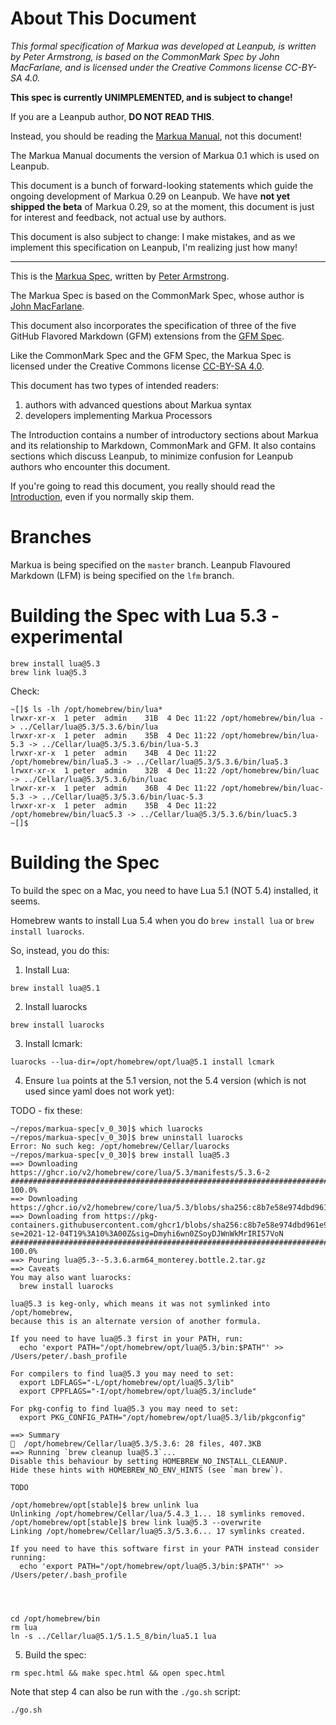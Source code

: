# About This Document

*This formal specification of Markua was developed at Leanpub,
is written by Peter Armstrong,
is based on the CommonMark Spec by John MacFarlane,
and is licensed under the Creative Commons license CC-BY-SA 4.0.*

**This spec is currently UNIMPLEMENTED, and is subject to change!**

If you are a Leanpub author, **DO NOT READ THIS**.

Instead, you should be reading the [Markua Manual](https://leanpub.com/markua/read),
not this document!

The Markua Manual documents the version of Markua 0.1 which is used on Leanpub.

This document is a bunch of forward-looking statements which guide the ongoing
development of Markua 0.29 on Leanpub. We have **not yet shipped the beta** of
Markua 0.29, so at the moment, this document is just for interest and feedback,
not actual use by authors.

This document is also subject to change: I make mistakes, and as we implement
this specification on Leanpub, I'm realizing just how many!

* * *

This is the [Markua Spec](http://markua.com`), written by
[Peter Armstrong](https://twitter.com/peterarmstrong).

The Markua Spec is based on the CommonMark Spec, whose author is
[John MacFarlane](https://johnmacfarlane.net/).

This document also incorporates the specification of three of the five GitHub
Flavored Markdown (GFM) extensions from the [GFM
Spec](https://github.github.com/gfm/).

Like the CommonMark Spec and the GFM Spec, the Markua Spec is licensed under
the Creative Commons license
[CC-BY-SA 4.0](http://creativecommons.org/licenses/by-sa/4.0/).

This document has two types of intended readers:

1. authors with advanced questions about Markua syntax
2. developers implementing Markua Processors

The Introduction contains a number of introductory sections about Markua and
its relationship to Markdown, CommonMark and GFM. It also contains sections
which discuss Leanpub, to minimize confusion for Leanpub authors who encounter
this document.

If you're going to read this document, you really should read the
[Introduction](http://markua.com/#introduction),
even if you normally skip them.

# Branches

Markua is being specified on the `master` branch.
Leanpub Flavoured Markdown (LFM) is being specified on the `lfm` branch.

# Building the Spec with Lua 5.3 - experimental

```
brew install lua@5.3
brew link lua@5.3
```

Check:

```
~[]$ ls -lh /opt/homebrew/bin/lua*
lrwxr-xr-x  1 peter  admin    31B  4 Dec 11:22 /opt/homebrew/bin/lua -> ../Cellar/lua@5.3/5.3.6/bin/lua
lrwxr-xr-x  1 peter  admin    35B  4 Dec 11:22 /opt/homebrew/bin/lua-5.3 -> ../Cellar/lua@5.3/5.3.6/bin/lua-5.3
lrwxr-xr-x  1 peter  admin    34B  4 Dec 11:22 /opt/homebrew/bin/lua5.3 -> ../Cellar/lua@5.3/5.3.6/bin/lua5.3
lrwxr-xr-x  1 peter  admin    32B  4 Dec 11:22 /opt/homebrew/bin/luac -> ../Cellar/lua@5.3/5.3.6/bin/luac
lrwxr-xr-x  1 peter  admin    36B  4 Dec 11:22 /opt/homebrew/bin/luac-5.3 -> ../Cellar/lua@5.3/5.3.6/bin/luac-5.3
lrwxr-xr-x  1 peter  admin    35B  4 Dec 11:22 /opt/homebrew/bin/luac5.3 -> ../Cellar/lua@5.3/5.3.6/bin/luac5.3
~[]$ 
```



# Building the Spec

To build the spec on a Mac, you need to have Lua 5.1 (NOT 5.4) installed, it seems.

Homebrew wants to install Lua 5.4 when you do `brew install lua` or `brew install luarocks`.

So, instead, you do this:

1. Install Lua:

```
brew install lua@5.1
```

2. Install luarocks

```
brew install luarocks
```

3. Install lcmark:

```
luarocks --lua-dir=/opt/homebrew/opt/lua@5.1 install lcmark
```

4. Ensure `lua` points at the 5.1 version, not the 5.4 version (which is not used since yaml does not work yet):

TODO - fix these:

```
~/repos/markua-spec[v_0_30]$ which luarocks
~/repos/markua-spec[v_0_30]$ brew uninstall luarocks
Error: No such keg: /opt/homebrew/Cellar/luarocks
~/repos/markua-spec[v_0_30]$ brew install lua@5.3
==> Downloading https://ghcr.io/v2/homebrew/core/lua/5.3/manifests/5.3.6-2
######################################################################## 100.0%
==> Downloading https://ghcr.io/v2/homebrew/core/lua/5.3/blobs/sha256:c8b7e58e974dbd961e98ca2454e079834d9ab587a8793421541d9f3819b94499
==> Downloading from https://pkg-containers.githubusercontent.com/ghcr1/blobs/sha256:c8b7e58e974dbd961e98ca2454e079834d9ab587a8793421541d9f3819b94499?se=2021-12-04T19%3A10%3A00Z&sig=Dmyhi6wn0ZSoyDJWnWkMrIRI57VoN
######################################################################## 100.0%
==> Pouring lua@5.3--5.3.6.arm64_monterey.bottle.2.tar.gz
==> Caveats
You may also want luarocks:
  brew install luarocks

lua@5.3 is keg-only, which means it was not symlinked into /opt/homebrew,
because this is an alternate version of another formula.

If you need to have lua@5.3 first in your PATH, run:
  echo 'export PATH="/opt/homebrew/opt/lua@5.3/bin:$PATH"' >> /Users/peter/.bash_profile

For compilers to find lua@5.3 you may need to set:
  export LDFLAGS="-L/opt/homebrew/opt/lua@5.3/lib"
  export CPPFLAGS="-I/opt/homebrew/opt/lua@5.3/include"

For pkg-config to find lua@5.3 you may need to set:
  export PKG_CONFIG_PATH="/opt/homebrew/opt/lua@5.3/lib/pkgconfig"

==> Summary
🍺  /opt/homebrew/Cellar/lua@5.3/5.3.6: 28 files, 407.3KB
==> Running `brew cleanup lua@5.3`...
Disable this behaviour by setting HOMEBREW_NO_INSTALL_CLEANUP.
Hide these hints with HOMEBREW_NO_ENV_HINTS (see `man brew`).

TODO

/opt/homebrew/opt[stable]$ brew unlink lua
Unlinking /opt/homebrew/Cellar/lua/5.4.3_1... 18 symlinks removed.
/opt/homebrew/opt[stable]$ brew link lua@5.3 --overwrite
Linking /opt/homebrew/Cellar/lua@5.3/5.3.6... 17 symlinks created.

If you need to have this software first in your PATH instead consider running:
  echo 'export PATH="/opt/homebrew/opt/lua@5.3/bin:$PATH"' >> /Users/peter/.bash_profile
  
  
  

cd /opt/homebrew/bin
rm lua
ln -s ../Cellar/lua@5.1/5.1.5_8/bin/lua5.1 lua
```

5. Build the spec:

```
rm spec.html && make spec.html && open spec.html
```

Note that step 4 can also be run with the `./go.sh` script:

```
./go.sh
```
